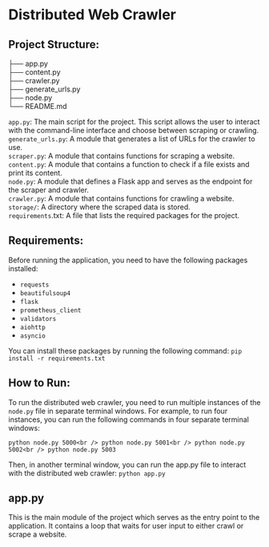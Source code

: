 # Distributed Web Crawler

## Project Structure:

├── app.py<br />
├── content.py<br />
├── crawler.py<br />
├── generate_urls.py<br />
├── node.py<br />
└── README.md<br />

`app.py`: The main script for the project. This script allows the user to interact with the command-line interface and choose between scraping or crawling.<br />
`generate_urls.py`: A module that generates a list of URLs for the crawler to use.<br />
`scraper.py`: A module that contains functions for scraping a website.<br />
`content.py`: A module that contains a function to check if a file exists and print its content.<br />
`node.py`: A module that defines a Flask app and serves as the endpoint for the scraper and crawler.<br />
`crawler.py`: A module that contains functions for crawling a website.<br />
`storage/`: A directory where the scraped data is stored.<br />
`requirements`.txt: A file that lists the required packages for the project.

## Requirements:
Before running the application, you need to have the following packages installed:

- `requests`
- `beautifulsoup4`
- `flask`
- `prometheus_client`
- `validators`
- `aiohttp`
- `asyncio`

You can install these packages by running the following command:
`pip install -r requirements.txt
`

## How to Run:

To run the distributed web crawler, you need to run multiple instances of the `node.py` file in separate terminal windows. For example, to run four instances, you can run the following commands in four separate terminal windows:

`python node.py 5000<br />
python node.py 5001<br />
python node.py 5002<br />
python node.py 5003`

Then, in another terminal window, you can run the app.py file to interact with the distributed web crawler:
`python app.py
`
## app.py
This is the main module of the project which serves as the entry point to the application. It contains a loop that waits for user input to either crawl or scrape a website.
